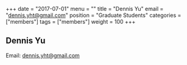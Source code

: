 +++
date = "2017-07-01"
menu = ""
title = "Dennis Yu"
email = "dennis.yht@gmail.com"
position = "Graduate Students"
categories = ["members"]
tags = ["members"]
weight = 100
+++
<br/>

## Dennis Yu

Email: [dennis.yht@gmail.com](mailto:dennis.yht@gmail.com)
